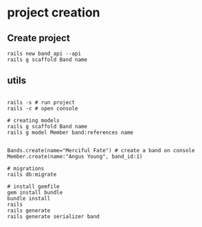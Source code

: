 # project creation

## Create project

```console
rails new band_api --api 
rails g scaffold Band name
```

## utils

```console

rails -s # run project
rails -c # open console

```

```console
# creating models
rails g scaffold Band name
rails g model Member band:references name


Bands.create(name="Merciful Fate") # create a band on console
Member.create(name:"Angus Young", band_id:1)

# migrations
rails db:migrate

```

```console
# install gemfile
gem install bundle
bundle install
rails
rails generate
rails generate serializer band


```